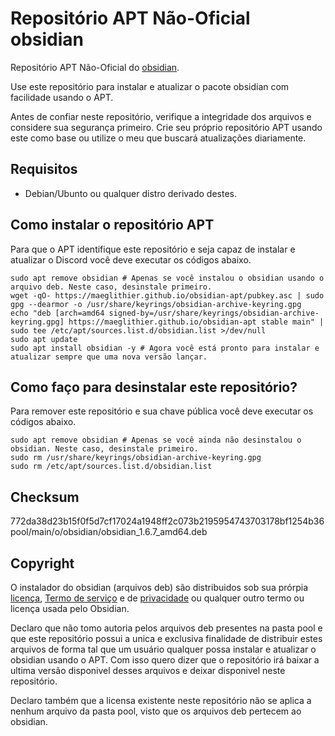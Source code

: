 # Repositório APT Não-Oficial obsidian

Repositório APT Não-Oficial do [obsidian](https://github.com/adlerosn/obsidian).

Use este repositório para instalar e atualizar o pacote obsidian com facilidade usando o APT.

Antes de confiar neste repositório, verifique a integridade dos arquivos e considere sua segurança primeiro. Crie seu próprio repositório APT usando este como base ou utilize o meu que buscará atualizações diariamente.

## Requisitos

- Debian/Ubunto ou qualquer distro derivado destes.

## Como instalar o repositório APT

Para que o APT identifique este repositório e seja capaz de instalar e atualizar o Discord você deve executar os códigos abaixo.

```shell
sudo apt remove obsidian # Apenas se você instalou o obsidian usando o arquivo deb. Neste caso, desinstale primeiro.
wget -qO- https://maeglithier.github.io/obsidian-apt/pubkey.asc | sudo gpg --dearmor -o /usr/share/keyrings/obsidian-archive-keyring.gpg
echo "deb [arch=amd64 signed-by=/usr/share/keyrings/obsidian-archive-keyring.gpg] https://maeglithier.github.io/obsidian-apt stable main" | sudo tee /etc/apt/sources.list.d/obsidian.list >/dev/null
sudo apt update
sudo apt install obsidian -y # Agora você está pronto para instalar e atualizar sempre que uma nova versão lançar.
```

## Como faço para desinstalar este repositório?

Para remover este repositório e sua chave pública você deve executar os códigos abaixo.

```shell
sudo apt remove obsidian # Apenas se você ainda não desinstalou o obsidian. Neste caso, desinstale primeiro.
sudo rm /usr/share/keyrings/obsidian-archive-keyring.gpg
sudo rm /etc/apt/sources.list.d/obsidian.list
```

## Checksum

772da38d23b15f0f5d7cf17024a1948ff2c073b2195954743703178bf1254b36  pool/main/o/obsidian/obsidian_1.6.7_amd64.deb

## Copyright

O instalador do obsidian (arquivos deb) são distribuidos sob sua prórpia [licença](https://obsidian.md/license), [Termo de serviço](https://obsidian.md/terms) e de [privacidade](https://obsidian.md/privacy) ou qualquer outro termo ou licença usada pelo Obsidian.

Declaro que não tomo autoria pelos arquivos deb presentes na pasta pool e que este repositório possui a unica e exclusiva finalidade de distribuir estes arquivos de forma tal que um usuário qualquer possa instalar e atualizar o obsidian usando o APT. Com isso quero dizer que o repositório irá baixar a ultima versão disponivel desses arquivos e deixar disponivel neste repositório.

Declaro também que a licensa existente neste repositório não se aplica a nenhum arquivo da pasta pool, visto que os arquivos deb pertecem ao obsidian.
